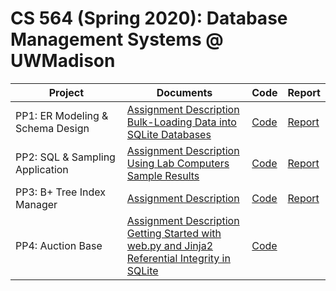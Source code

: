 # CS 564 (Spring 2020): Database Management Systems @ UWMadison

| Project            | Documents     | Code     | Report | 
| ------------------ | ------------------------ | ---------------------- | ---------------- |
| PP1: ER Modeling & Schema Design | [Assignment Description](PP1%20-%20ER%20Modeling%20&%20Schema%20Design/PP1.pdf) <br> [Bulk-Loading Data into SQLite Databases](/PP1%20-%20ER%20Modeling%20%26%20Schema%20Design/bulk-loading.pdf)| [Code](PP1%20-%20ER%20Modeling%20&%20Schema%20Design) | [Report](PP1%20-%20ER%20Modeling%20&%20Schema%20Design/design.pdf) | 
| PP2: SQL & Sampling Application | [Assignment Description](PP2%20-%20SQL%20%26%20Sampling%20Application/PP2.pdf) <br> [Using Lab Computers](PP2%20-%20SQL%20%26%20Sampling%20Application/usinglabpostgres.pdf) <br> [Sample Results](PP2%20-%20SQL%20%26%20Sampling%20Application/sample_results.pdf) | [Code](PP2%20-%20SQL%20%26%20Sampling%20Application) | [Report](PP2%20-%20SQL%20%26%20Sampling%20Application/readme.pdf) |
| PP3: B+ Tree Index Manager | [Assignment Description](PP3%20-%20B%2B%20Tree%20Index%20Manager/PP3.pdf) | [Code](PP3%20-%20B%2B%20Tree%20Index%20Manager) | [Report](PP3%20-%20B%2B%20Tree%20Index%20Manager/report.pdf) |
| PP4: Auction Base | [Assignment Description](PP4%20-%20Auction%20Base/PP4.pdf) <br> [Getting Started with web.py and Jinja2](PP4%20-%20Auction%20Base/web_py%20and%20Jinja2.pdf) <br> [Referential Integrity in SQLite](PP4%20-%20Auction%20Base/referential-integrity.pdf)| [Code](PP4%20-%20Auction%20Base) | | 
